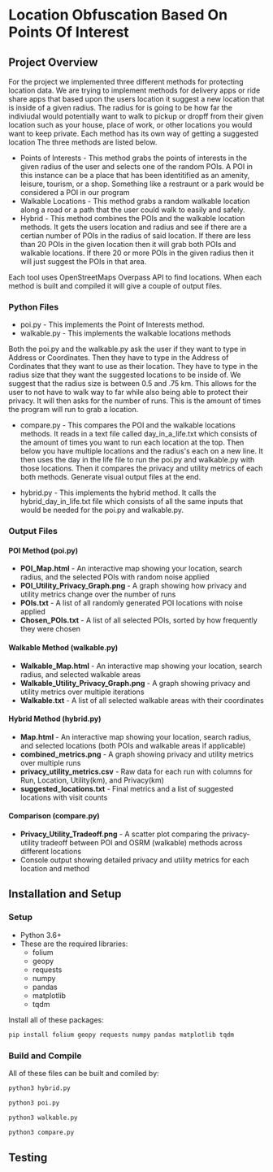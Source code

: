 # Location Obfuscation Based On Points Of Interest 

## Project Overview

For the project we implemented three different methods for protecting location data. We are trying
to implement methods for delivery apps or ride share apps that based upon the users location it suggest
a new location that is inside of a given radius. The radius for is going to be how far the indiviudal 
would potentially want to walk to pickup or dropff from their given location such as your house, place of work,
or other locations you would want to keep private. Each method has its own way of getting a suggested location
The three methods are listed below.

- Points of Interests - This method grabs the points of interests in the given radius of the user and selects one of the random POIs. A POI in this instance can be a place that has been identitified as an amenity, leisure, tourism, or a shop. Something like a restraunt or a park would be considered a POI in our program
- Walkable Locations - This method grabs a random walkable location along a road or a path that the user could walk to easily and safely. 
- Hybrid - This method combines the POIs and the walkable location methods. It gets the users location and radius and see if there are a certian number of POIs in the radius of said location. If there are less than 20 POIs in the given location then it will grab both POIs and walkable locations. If there 20 or more POIs in the given radius then it will just suggest the POIs in that area. 

Each tool uses OpenStreetMaps Overpass API to find locations. When each method is built and compiled it will give a couple of output files. 

### Python Files

- poi.py - This implements the Point of Interests method. 
- walkable.py - This implements the walkable locations methods

Both the poi.py and the walkable.py ask the user if they want to type in Address or Coordinates. Then they have to type in 
the Address of Cordinates that they want to use as their location. They have to type in the radius size that they want the 
suggested locations to be inside of. We suggest that the radius size is between 0.5 and .75 km. This allows for the user 
to not have to walk way to far while also being able to protect their privacy. It will then asks for the number of runs. This 
is the amount of times the program will run to grab a location. 

- compare.py - This compares the POI and the walkable locations methods. It reads in a text file called day_in_a_life.txt which consists of the amount of times you want to run each location at the top. Then below you have multiple locations and the radius's each on a new line. It then uses the day in the life file to run the poi.py and walkable.py with those locations. Then it compares the privacy and utility metrics of each both methods. Generate visual output files at the end.

- hybrid.py - This implements the hybrid method. It calls the hybrid_day_in_life.txt file which consists of all the same inputs that would be needed for the poi.py and walkable.py. 

### Output Files

#### POI Method (poi.py)
- **POI_Map.html** - An interactive map showing your location, search radius, and the selected POIs with random noise applied
- **POI_Utility_Privacy_Graph.png** - A graph showing how privacy and utility metrics change over the number of runs
- **POIs.txt** - A list of all randomly generated POI locations with noise applied
- **Chosen_POIs.txt** - A list of all selected POIs, sorted by how frequently they were chosen

#### Walkable Method (walkable.py)
- **Walkable_Map.html** - An interactive map showing your location, search radius, and selected walkable areas
- **Walkable_Utility_Privacy_Graph.png** - A graph showing privacy and utility metrics over multiple iterations
- **Walkable.txt** - A list of all selected walkable areas with their coordinates

#### Hybrid Method (hybrid.py)
- **Map.html** - An interactive map showing your location, search radius, and selected locations (both POIs and walkable areas if applicable)
- **combined_metrics.png** - A graph showing privacy and utility metrics over multiple runs
- **privacy_utility_metrics.csv** - Raw data for each run with columns for Run, Location, Utility(km), and Privacy(km)
- **suggested_locations.txt** - Final metrics and a list of suggested locations with visit counts

#### Comparison (compare.py)
- **Privacy_Utility_Tradeoff.png** - A scatter plot comparing the privacy-utility tradeoff between POI and OSRM (walkable) methods across different locations
- Console output showing detailed privacy and utility metrics for each location and method

## Installation and Setup

### Setup

- Python 3.6+
- These are the required libraries:
  - folium
  - geopy
  - requests
  - numpy
  - pandas
  - matplotlib
  - tqdm

Install all of these packages:

```bash
pip install folium geopy requests numpy pandas matplotlib tqdm
```

### Build and Compile

All of these files can be built and comiled by:

```bash
python3 hybrid.py
```
```bash
python3 poi.py
```
```bash
python3 walkable.py
```
```bash
python3 compare.py
```
## Testing

